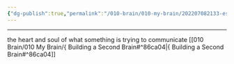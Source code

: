 ```yaml
---
{"dg-publish":true,"permalink":"/010-brain/010-my-brain/202207082133-essence/","created":"2022-07-08T21:33:30.000-04:00","updated":"2025-03-20T01:41:59.000-04:00"}
---
```


---

the heart and soul of what something is trying to communicate
[[010 Brain/010 My Brain/{ Building a Second Brain#^86ca04\|{ Building a Second Brain#^86ca04]]
